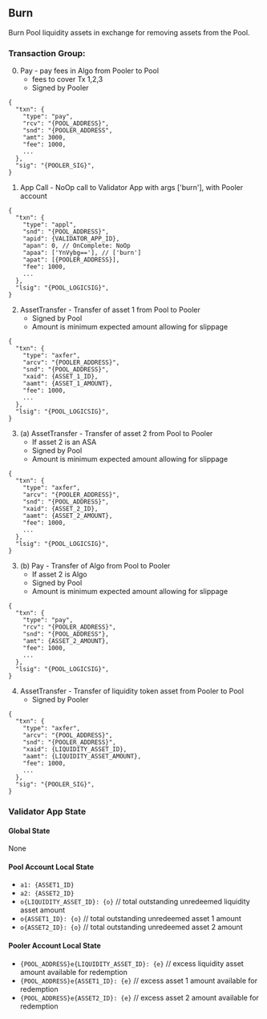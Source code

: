 ## Burn
Burn Pool liquidity assets in exchange for removing assets from the Pool.

### Transaction Group:

0. Pay - pay fees in Algo from Pooler to Pool
    - fees to cover Tx 1,2,3
    - Signed by Pooler
```
{
  "txn": {
    "type": "pay",
    "rcv": "{POOL_ADDRESS}",
    "snd": "{POOLER_ADDRESS",
    "amt": 3000,
    "fee": 1000,
    ...
  },
  "sig": "{POOLER_SIG}",
}
```
1. App Call - NoOp call to Validator App with args ['burn'], with Pooler account

```
{
  "txn": {
    "type": "appl",
    "snd": "{POOL_ADDRESS}",
    "apid": {VALIDATOR_APP_ID},
    "apan": 0, // OnComplete: NoOp
    "apaa": ['YnVybg=='], // ['burn']
    "apat": [{POOLER_ADDRESS}],
    "fee": 1000,
    ...
  },
  "lsig": "{POOL_LOGICSIG}",
}
```

2. AssetTransfer - Transfer of asset 1 from Pool to Pooler
    - Signed by Pool
    - Amount is minimum expected amount allowing for slippage

```
{
  "txn": {
    "type": "axfer",
    "arcv": "{POOLER_ADDRESS}",
    "snd": "{POOL_ADDRESS}",
    "xaid": {ASSET_1_ID},
    "aamt": {ASSET_1_AMOUNT},
    "fee": 1000,
    ...
  },
  "lsig": "{POOL_LOGICSIG}",
}
```

3. (a) AssetTransfer - Transfer of asset 2 from Pool to Pooler
    - If asset 2 is an ASA
    - Signed by Pool
    - Amount is minimum expected amount allowing for slippage

```
{
  "txn": {
    "type": "axfer",
    "arcv": "{POOLER_ADDRESS}",
    "snd": "{POOL_ADDRESS}",
    "xaid": {ASSET_2_ID},
    "aamt": {ASSET_2_AMOUNT},
    "fee": 1000,
    ...
  },
  "lsig": "{POOL_LOGICSIG}",
}
```

3. (b) Pay - Transfer of Algo from Pool to Pooler
    - If asset 2 is Algo
    - Signed by Pool
    - Amount is minimum expected amount allowing for slippage

```
{
  "txn": {
    "type": "pay",
    "rcv": "{POOLER_ADDRESS}",
    "snd": "{POOL_ADDRESS"},
    "amt": {ASSET_2_AMOUNT},
    "fee": 1000,
    ...
  },
  "lsig": "{POOL_LOGICSIG}",
}
```

4. AssetTransfer - Transfer of liquidity token asset from Pooler to Pool
    - Signed by Pooler

```
{
  "txn": {
    "type": "axfer",
    "arcv": "{POOL_ADDRESS}",
    "snd": "{POOLER_ADDRESS}",
    "xaid": {LIQUIDITY_ASSET_ID},
    "aamt": {LIQUIDITY_ASSET_AMOUNT},
    "fee": 1000,
    ...
  },
  "sig": "{POOLER_SIG}",
}
```



### Validator App State
#### Global State
None
#### Pool Account Local State
* `a1: {ASSET1_ID}`
* `a2: {ASSET2_ID}`
* `o{LIQUIDITY_ASSET_ID}: {o}` // total outstanding unredeemed liquidity asset amount
* `o{ASSET1_ID}: {o}` // total outstanding unredeemed asset 1 amount
* `o{ASSET2_ID}: {o}` // total outstanding unredeemed asset 2 amount

#### Pooler Account Local State
* `{POOL_ADDRESS}e{LIQUIDITY_ASSET_ID}: {e}` // excess liquidity asset amount available for redemption
* `{POOL_ADDRESS}e{ASSET1_ID}: {e}` // excess asset 1 amount available for redemption
* `{POOL_ADDRESS}e{ASSET2_ID}: {e}` // excess asset 2 amount available for redemption